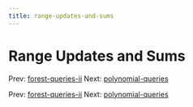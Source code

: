 ```yaml
---
title: range-updates-and-sums
---
```




# Range Updates and Sums

Prev: [forest-queries-ii](forest-queries-ii.md)
Next:
[polynomial-queries](polynomial-queries.md)

Prev: [forest-queries-ii](forest-queries-ii.md)
Next:
[polynomial-queries](polynomial-queries.md)
